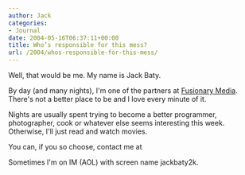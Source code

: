 ```yaml
---
author: Jack
categories:
- Journal
date: 2004-05-16T06:37:11+00:00
title: Who’s responsible for this mess?
url: /2004/whos-responsible-for-this-mess/
---
```


Well, that would be me. My name is Jack Baty.

By day (and many nights), I'm one of the partners at [Fusionary Media][1]. There's not a better place to be and I love every minute of it.

Nights are usually spent trying to become a better programmer, photographer, cook or whatever else seems interesting this week. Otherwise, I'll just read and watch movies.

You can, if you so choose, contact me at [][2]

Sometimes I'm on IM (AOL) with screen name jackbaty2k.

 [1]: http://www.fusionary.com
 [2]: jbaty@fusionary.com